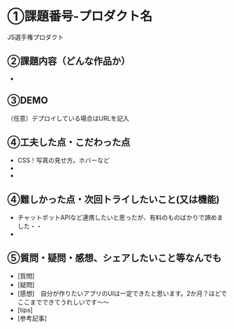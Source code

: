 # ①課題番号-プロダクト名
JS選手権プロダクト


## ②課題内容（どんな作品か）
-

## ③DEMO
（任意）デプロイしている場合はURLを記入

## ④工夫した点・こだわった点
- CSS！写真の見せ方。ホバーなど
-
-

## ④難しかった点・次回トライしたいこと(又は機能)
- チャットボットAPIなど連携したいと思ったが、有料のものばかりで諦めました・・
-

## ⑤質問・疑問・感想、シェアしたいこと等なんでも
- [質問]
- [疑問]
- [感想]　自分が作りたいアプリのUIは一定できたと思います。2か月？ほどでここまでできてうれしいです～～
- [tips]
- [参考記事]
